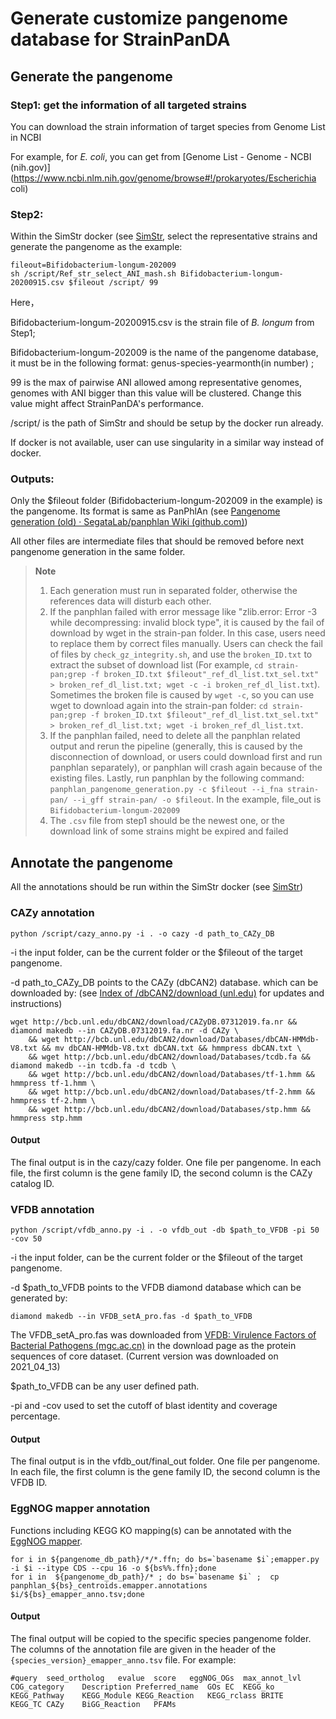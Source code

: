 # Generate customize pangenome database for StrainPanDA

## Generate the pangenome

### Step1: get the information of all targeted strains

You can download the strain information of target species from Genome List in NCBI

For example, for *E. coli*, you can get from [Genome List - Genome - NCBI (nih.gov)](https://www.ncbi.nlm.nih.gov/genome/browse#!/prokaryotes/Escherichia coli)

### Step2:

Within the SimStr docker (see [SimStr](https://github.com/xbiome/StrainPanDA/blob/main/SimStr/README.md), select the representative strains and generate the pangenome as the example:

```
fileout=Bifidobacterium-longum-202009
sh /script/Ref_str_select_ANI_mash.sh Bifidobacterium-longum-20200915.csv $fileout /script/ 99
```

Here，

Bifidobacterium-longum-20200915.csv is the strain file of *B. longum* from Step1; 

Bifidobacterium-longum-202009 is the name of the pangenome database, it must be in the following format: genus-species-yearmonth(in number) ;

99 is the max of pairwise ANI allowed among representative genomes, genomes with ANI bigger than this value will be clustered. Change this value might affect StrainPanDA's performance.

/script/ is the path of SimStr and should be setup by the docker run already.

If docker is not available, user can use singularity in a similar way instead of docker.

### Outputs:

Only the $fileout folder (Bifidobacterium-longum-202009 in the example) is the pangenome. Its format is same as PanPhlAn (see [Pangenome generation (old) · SegataLab/panphlan Wiki (github.com)](https://github.com/SegataLab/panphlan/wiki/Pangenome-generation-(old)))

All other files are intermediate files that should be removed before next pangenome generation in the same folder.

> **Note**
> 1. Each generation must run in separated folder, otherwise the references data will disturb each other.
> 2. If the panphlan failed with error message like "zlib.error: Error -3 while decompressing: invalid block type", it is caused by the fail of download by wget in the strain-pan folder. In this case, users need to replace them by correct files manually. Users can check the fail of files by `check_gz_integrity.sh`, and use the `broken_ID.txt` to extract the subset of download list (For example, `cd strain-pan;grep -f broken_ID.txt $fileout"_ref_dl_list.txt_sel.txt" > broken_ref_dl_list.txt; wget -c -i broken_ref_dl_list.txt`). Sometimes the broken file is caused by `wget -c`, so you can use wget to download again into the strain-pan folder: `cd strain-pan;grep -f broken_ID.txt $fileout"_ref_dl_list.txt_sel.txt" > broken_ref_dl_list.txt; wget -i broken_ref_dl_list.txt`.
> 3. If the panphlan failed, need to delete all the panphlan related output and rerun the pipeline (generally, this is caused by the disconnection of download, or users could download first and run panphlan separately), or panphlan will crash again because of the existing files.  Lastly, run panphlan by the following command: `panphlan_pangenome_generation.py -c $fileout --i_fna strain-pan/ --i_gff strain-pan/ -o $fileout`. In the example, file_out is `Bifidobacterium-longum-202009`
> 4. The `.csv` file from step1 should be the newest one, or the download link of some strains might be expired and failed

## Annotate the pangenome

All the annotations should be run within the SimStr docker (see [SimStr](https://github.com/xbiome/StrainPanDA/blob/main/SimStr/README.md))



### CAZy annotation

```
python /script/cazy_anno.py -i . -o cazy -d path_to_CAZy_DB
```

-i the input folder, can be the current folder or the $fileout of the target pangenome.

-d path_to_CAZy_DB points to the CAZy (dbCAN2) database. which can be downloaded by: (see [Index of /dbCAN2/download (unl.edu)](https://bcb.unl.edu/dbCAN2/download/) for updates and instructions)

```
wget http://bcb.unl.edu/dbCAN2/download/CAZyDB.07312019.fa.nr && diamond makedb --in CAZyDB.07312019.fa.nr -d CAZy \
    && wget http://bcb.unl.edu/dbCAN2/download/Databases/dbCAN-HMMdb-V8.txt && mv dbCAN-HMMdb-V8.txt dbCAN.txt && hmmpress dbCAN.txt \
    && wget http://bcb.unl.edu/dbCAN2/download/Databases/tcdb.fa && diamond makedb --in tcdb.fa -d tcdb \
    && wget http://bcb.unl.edu/dbCAN2/download/Databases/tf-1.hmm && hmmpress tf-1.hmm \
    && wget http://bcb.unl.edu/dbCAN2/download/Databases/tf-2.hmm && hmmpress tf-2.hmm \
    && wget http://bcb.unl.edu/dbCAN2/download/Databases/stp.hmm && hmmpress stp.hmm 
```

#### Output

The final output is in the cazy/cazy folder. One file per pangenome. In each file, the first column is the gene family ID, the second column is the CAZy catalog ID.



### VFDB annotation

```
python /script/vfdb_anno.py -i . -o vfdb_out -db $path_to_VFDB -pi 50 -cov 50
```

-i the input folder, can be the current folder or the $fileout of the target pangenome.

-d $path_to_VFDB points to the VFDB diamond database which can be generated by:

```
diamond makedb --in VFDB_setA_pro.fas -d $path_to_VFDB
```

The VFDB_setA_pro.fas was downloaded from [VFDB: Virulence Factors of Bacterial Pathogens (mgc.ac.cn)](http://www.mgc.ac.cn/cgi-bin/VFs/v5/main.cgi) in the download page as the protein sequences of core dataset. (Current version was downloaded on 2021_04_13)

$path_to_VFDB can be any user defined path.

-pi and -cov used to set the cutoff of blast identity and coverage percentage. 

#### Output

The final output is in the vfdb_out/final_out folder. One file per pangenome. In each file, the first column is the gene family ID, the second column is the VFDB ID.

### EggNOG mapper annotation

Functions including KEGG KO mapping(s) can be annotated with the [EggNOG mapper](http://eggnog-mapper.embl.de/).

```
for i in ${pangenome_db_path}/*/*.ffn; do bs=`basename $i`;emapper.py -i $i --itype CDS --cpu 16 -o ${bs%%.ffn};done
for i in  ${pangenome_db_path}/* ; do bs=`basename $i` ;  cp panphlan_${bs}_centroids.emapper.annotations $i/${bs}_emapper_anno.tsv;done
```

#### Output

The final output will be copied to the specific species pangenome folder. The columns of the annotation file are given in the header of the `{species_version}_emapper_anno.tsv` file. For example:

```
#query	seed_ortholog	evalue	score	eggNOG_OGs	max_annot_lvl	COG_category	Description	Preferred_name	GOs	EC	KEGG_ko	KEGG_Pathway	KEGG_Module	KEGG_Reaction	KEGG_rclass	BRITE	KEGG_TC	CAZy	BiGG_Reaction	PFAMs
```

